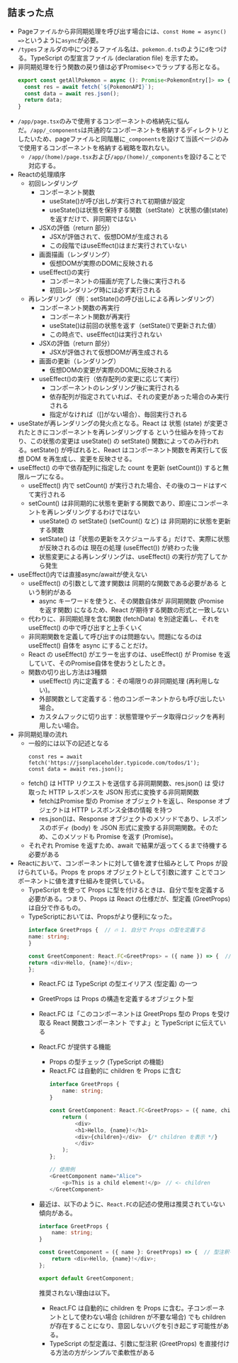 ## 詰まった点
- Pageファイルから非同期処理を呼び出す場合には、`const Home = async() =>`というように`async`が必要。
- `/types`フォルダの中につけるファイル名は、`pokemon.d.ts`のように`d`をつける。TypeScript の型宣言ファイル (declaration file) を示すため。
- 非同期処理を行う関数の戻り値は必ずPromise<>でラップする形となる。
  ```typescript
  export const getAllPokemon = async (): Promise<PokemonEntry[]> => {
    const res = await fetch(`${PokemonAPI}`);
    const data = await res.json();
    return data;
  }
  ```
- `/app/page.tsx`のみで使用するコンポーネントの格納先に悩んだ。`/app/_components`は共通的なコンポーネントを格納するディレクトリとしたいため、pageファイルと同階層に`_components`を設けて当該ページのみで使用するコンポーネントを格納する戦略を取れない。
  - `/app/(home)/page.tsx`および`/app/(home)/_components`を設けることで対応する。
- Reactの処理順序
  - 初回レンダリング
    - コンポーネント関数
      - useState()が呼び出しが実行されて初期値が設定
      - useState()は状態を保持する関数（setState）と状態の値(state)を返すだけで、非同期ではない
    - JSXの評価（return 部分）
      - JSXが評価されて、仮想DOMが生成される
      - この段階ではuseEffect()はまだ実行されていない
    - 画面描画（レンダリング）
      - 仮想DOMが実際のDOMに反映される
    - useEffect()の実行
      - コンポーネントの描画が完了した後に実行される
      - 初回レンダリング時には必ず実行される
  - 再レンダリング（例：setState()の呼び出しによる再レンダリング）
    - コンポーネント関数の再実行
      - コンポーネント関数が再実行
      - useState()は前回の状態を返す（setState()で更新された値）
      - この時点で、useEffect()は実行されない
    - JSXの評価（return 部分）
      - JSXが評価されて仮想DOMが再生成される
    - 画面の更新（レンダリング）
      - 仮想DOMの変更が実際のDOMに反映される
    - useEffect()の実行（依存配列の変更に応じて実行）
      - コンポーネントのレンダリング後に実行される
      - 依存配列が指定されていれば、それの変更があった場合のみ実行される
      - 指定がなければ（[]がない場合）、毎回実行される
- useStateが再レンダリングの発火点となる。React は 状態 (state) が変更されたときにコンポーネントを再レンダリングする という仕組みを持っており、この状態の変更は useState() の setState() 関数によってのみ行われる。setState() が呼ばれると、React はコンポーネント関数を再実行して仮想 DOM を再生成し、変更を反映させる。
- useEffect() の中で依存配列に指定した count を更新 (setCount()) すると無限ループになる。
  - useEffect() 内で setCount() が実行された場合、その後のコードはすべて実行される
  - setCount() は非同期的に状態を更新する関数であり、即座にコンポーネントを再レンダリングするわけではない
    - useState() の setState() (setCount() など) は 非同期的に状態を更新する関数
    - setState() は「状態の更新をスケジュールする」だけで、実際に状態が反映されるのは 現在の処理 (useEffect()) が終わった後
    - 状態変更による再レンダリングは、useEffect() の実行が完了してから発生
- useEffect()内では直接async/awaitが使えない
  - useEffect() の引数として渡す関数は 同期的な関数である必要がある という制約がある
    - async キーワードを使うと、その関数自体が 非同期関数 (Promise を返す関数) になるため、React が期待する関数の形式と一致しない
  - 代わりに、非同期処理を含む関数 (fetchData) を別途定義し、それを useEffect() の中で呼び出すと上手くいく
  - 非同期関数を定義して呼び出すのは問題ない。問題になるのは useEffect() 自体を async にすることだけ。
  - React の useEffect() がエラーを出すのは、useEffect() が Promise を返していて、そのPromise自体を使おうとしたとき。
  - 関数の切り出し方法は3種類
    - useEffect() 内に定義する：その場限りの非同期処理 (再利用しない)。
    - 外部関数として定義する：他のコンポーネントからも呼び出したい場合。
    - カスタムフックに切り出す：状態管理やデータ取得ロジックを再利用したい場合。
- 非同期処理の流れ
  - 一般的には以下の記述となる
    ```
    const res = await fetch('https://jsonplaceholder.typicode.com/todos/1');
    const data = await res.json();
    ```
  - fetch() は HTTP リクエストを送信する非同期関数、res.json() は 受け取った HTTP レスポンスを JSON 形式に変換する非同期関数
    - fetchはPromise<Response> 型の Promise オブジェクトを返し、Response オブジェクトは HTTP レスポンス全体の情報 を持つ
    - res.json()は、Response オブジェクトのメソッドであり、レスポンスのボディ (body) を JSON 形式に変換する非同期関数。そのため、このメソッドも Promise を返す (Promise<any>)。
  - それぞれ Promise を返すため、await で結果が返ってくるまで待機する必要がある
- Reactにおいて、コンポーネントに対して値を渡す仕組みとして Props が設けられている。Props を props オブジェクトとして引数に渡す ことでコンポーネントに値を渡す仕組みを提供している。
  - TypeScript を使って Props に型を付けるときは、自分で型を定義する必要がある。つまり、Props は React の仕様だが、型定義 (GreetProps) は自分で作るもの。
  - TypeScriptにおいては、Propsがより便利になった。
    ```typescript
    interface GreetProps {  // 🔥 1. 自分で Props の型を定義する
    name: string;
    }

    const GreetComponent: React.FC<GreetProps> = ({ name }) => {  // 🔥 2. 型定義を適用する
    return <div>Hello, {name}!</div>;
    };
    ```
    - React.FC は TypeScript の型エイリアス (型定義) の一つ 
    - GreetProps は Props の構造を定義するオブジェクト型
    - React.FC<GreetProps> は「このコンポーネントは GreetProps 型の Props を受け取る React 関数コンポーネント ですよ」と TypeScript に伝えている
    - React.FC が提供する機能
      - Props の型チェック (TypeScript の機能)
      - React.FC は自動的に children を Props に含む
        ```typescript
        interface GreetProps {
            name: string;
        }

        const GreetComponent: React.FC<GreetProps> = ({ name, children }) => {
            return (
                <div>
                <h1>Hello, {name}!</h1>
                <div>{children}</div>  {/* children を表示 */}
                </div>
            );
        };

        // 使用例
        <GreetComponent name="Alice">
            <p>This is a child element!</p>　// <- children
        </GreetComponent>
        ```

    - 最近は、以下のように、`React.FC`の記述の使用は推奨されていない傾向がある。
        ```typescript
        interface GreetProps {
            name: string;
        }

        const GreetComponent = ({ name }: GreetProps) => {  // 型注釈を直接引数に与える
            return <div>Hello, {name}!</div>;
        };

        export default GreetComponent;
        ```
        推奨されない理由は以下。
        - React.FC は自動的に children を Props に含む。子コンポーネントとして使わない場合 (children が不要な場合) でも children が存在することになり、意図しないバグを引き起こす可能性がある。
        - TypeScript の型定義は、引数に型注釈 (GreetProps) を直接付ける方法の方がシンプルで柔軟性がある



